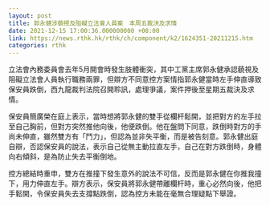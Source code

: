 ```yaml
---
layout: post
title: 郭永健涉藐視及阻礙立法會人員案　本周五裁決及求情
date: 2021-12-15 17:00:36.000000000 +08:00
link: https://news.rthk.hk/rthk/ch/component/k2/1624351-20211215.htm
categories: rthk
---
```


立法會內務委員會去年5月開會時發生肢體衝突，其中工黨主席郭永健承認藐視及阻礙立法會人員執行職務兩罪，但辯方不同意控方案情指郭永健當時左手伸直導致保安員跌倒，西九龍裁判法院召開聆訊，處理爭議，案件押後至星期五裁決及求情。

保安員簡廣榮在庭上表示，當時想將郭永健的雙手從欄杆鬆開，並把對方的左手拉至自己胸前，但對方突然推他向後，他便跌倒。他在盤問下同意，跌倒時對方的手尚未伸直，雖然雙方有「鬥力」，但認為並非失平衡，而是被告刻意。郭永健出庭自辯，否認保安員的說法，表示自己從無主動拉直左手，自己在對方跌倒時，身體向右傾斜，是為防止失去平衡倒地。

控方總結時重申，雙方在推撞下發生意外的說法不可信，反而是郭永健在你推我撞下，用力伸直左手。辯方表示，保安員將郭永健帶離欄杆時，重心必然向後，他把手鬆開，令保安員失去支撐點跌倒，認為控方未能在毫無合理疑點下舉證。
